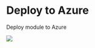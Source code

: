# Deploy to Azure
Deploy module to Azure

<a href="https://azuredeploy.net/?repository=https://github.com/mpregl/AZ-301-MicrosoftAzureArchitectDesign-WithAZDeploy/raw/master/allfiles/AZ-301T01/Module_01/LabFiles/Starter/vm-template.json" target="_blank">
    <img src="http://azuredeploy.net/deploybutton.png"/>
</a>